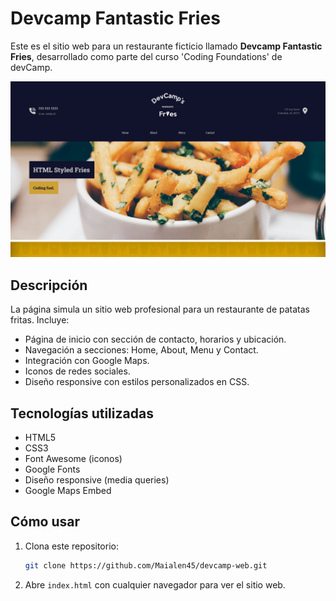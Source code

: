 # Devcamp Fantastic Fries

Este es el sitio web para un restaurante ficticio llamado **Devcamp Fantastic Fries**, desarrollado como parte del curso 'Coding Foundations' de devCamp.

![Captura de pantalla de la aplicación](./Images/devcamp-web.png)

## Descripción

La página simula un sitio web profesional para un restaurante de patatas fritas. Incluye:

-   Página de inicio con sección de contacto, horarios y ubicación.
-   Navegación a secciones: Home, About, Menu y Contact.
-   Integración con Google Maps.
-   Iconos de redes sociales.
-   Diseño responsive con estilos personalizados en CSS.

## Tecnologías utilizadas

-   HTML5
-   CSS3
-   Font Awesome (iconos)
-   Google Fonts
-   Diseño responsive (media queries)
-   Google Maps Embed

## Cómo usar

1. Clona este repositorio:
    ```bash
    git clone https://github.com/Maialen45/devcamp-web.git
    ```
2. Abre `index.html` con cualquier navegador para ver el sitio web.
